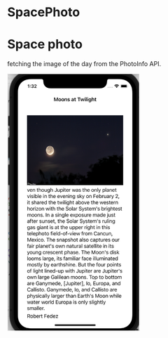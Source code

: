 # SpacePhoto

# Space photo
fetching the image of the day from the PhotoInfo API. 

<img src="image1.png" border=1 style="border-color:#eeeeee" width="300" height="auto">
